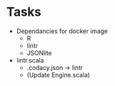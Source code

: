 # Tasks

- Dependancies for docker image
    - R
    - lintr
    - JSONlite
- lintr.scala
    - .codacy.json -> lintr
    - (Update Engine.scala)
